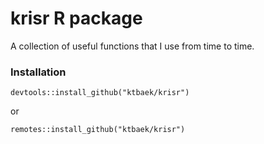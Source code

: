 # krisr R package

A collection of useful functions that I use from time to time.

### Installation

``devtools::install_github("ktbaek/krisr")``

or

``remotes::install_github("ktbaek/krisr")``
